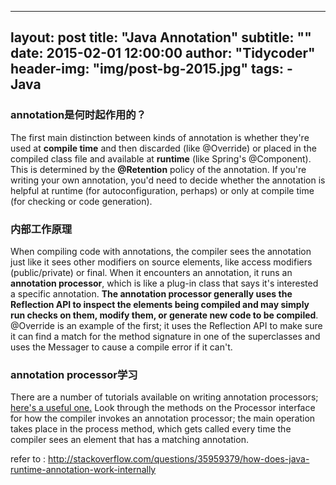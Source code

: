 
---
layout:     post
title:      "Java Annotation"
subtitle:   ""
date:       2015-02-01 12:00:00
author:     "Tidycoder"
header-img: "img/post-bg-2015.jpg"
tags:
    - Java
---

### annotation是何时起作用的？

The first main distinction between kinds of annotation is whether they're used at **compile time** and then discarded (like @Override) or placed in the compiled class file and available at **runtime** (like Spring's @Component). This is determined by the **@Retention** policy of the annotation. If you're writing your own annotation, you'd need to decide whether the annotation is helpful at runtime (for autoconfiguration, perhaps) or only at compile time (for checking or code generation).

### 内部工作原理

When compiling code with annotations, the compiler sees the annotation just like it sees other modifiers on source elements, like access modifiers (public/private) or final. When it encounters an annotation, it runs an **annotation processor**, which is like a plug-in class that says it's interested a specific annotation. **The annotation processor generally uses the Reflection API to inspect the elements being compiled and may simply run checks on them, modify them, or generate new code to be compiled**. @Override is an example of the first; it uses the Reflection API to make sure it can find a match for the method signature in one of the superclasses and uses the Messager to cause a compile error if it can't.

### annotation processor学习

There are a number of tutorials available on writing annotation processors; [here's a useful one.](http://travisdazell.blogspot.com/2012/10/writing-annotation-based-processor-in.html)  Look through the methods on the Processor interface for how the compiler invokes an annotation processor; the main operation takes place in the process method, which gets called every time the compiler sees an element that has a matching annotation.

refer to : http://stackoverflow.com/questions/35959379/how-does-java-runtime-annotation-work-internally